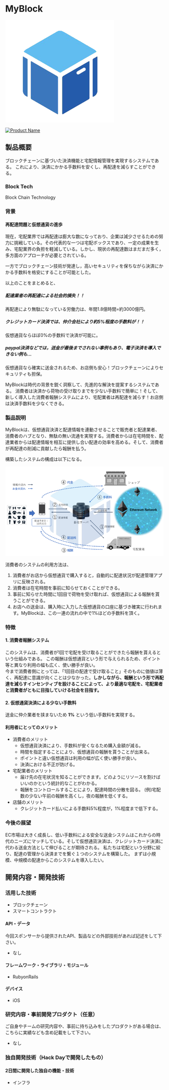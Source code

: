 # MyBlock
![icon](./img/IMG_0371.PNG)

[![Product Name](https://raw.github.com/GabLeRoux/WebMole/master/ressources/WebMole_Youtube_Video.png)](https://www.youtube.com/channel/UC4PtjOfZTbVp9DwtJv82Lzg)

## 製品概要

ブロックチェーンに基づいた決済機能と宅配情報管理を実現するシステムである。
これにより、決済にかかる手数料を安くし、再配達を減らすことができる。

### Block Tech
Block Chain Technology


### 背景

#### 再配達問題と仮想通貨の進歩
  現在，宅配業界では再配達は膨大な数になっており、企業は減少させるための努力に挑戦している。その代表的な一つは宅配ボックスであり、一定の成果を生み、宅配業界の負担を軽減している。しかし、現状の再配達数はまだまだ多く，多方面のアプローチが必要とされている。

  一方でブロックチェーン技術が発達し，高いセキュリティを保ちながら決済にかかる手数料を格安にすることが可能とした。

  以上のことをまとめると、

  ##### 配達業者の再配達による社会的損失！！
  再配達により無駄になっている労働力は、年間1.8億時間=約3000億円。

  ##### クレジットカード決済では、仲介会社により約5%程度の手数料が！！
  仮想通貨ならほぼ0%の手数料で決済が可能に。

  ##### paypal決済などでは，送金が最後までされない事例もあり、電子決済を導入できない例も...
  仮想通貨なら確実に送金されるため、お店側も安心！ブロックチェーンによりセキュリティも担保。


  MyBlockは時代の背景を鋭く洞察して、先進的な解決を提案するシステムである。
  消費者は決済から荷物の受け取りまでを少ない手数料で簡単に！そして、新しく導入した消費者報酬システムにより、宅配業者は再配達を減らす！お店側は決済手数料を少なくできる。



### 製品説明
MyBlockは、仮想通貨決済と配達情報を連動させることで販売者と配達業者、消費者のハブとなり、無駄の無い流通を実現する。消費者からは在宅時間を、配達業者からは配達情報を相互に提供し合い配達の効率を高める。そして、消費者が再配達の削減に貢献したら報酬を払う。

構築したシステムの構成は以下になる。

![system](./img/map.png)

消費者のシステムの利用方法は、
1. 消費者がお店から仮想通貨で購入すると，自動的に配達状況が配達管理アプリに反映される。
2. 消費者は在宅時間を事前に知らせておくことができる。
3. 事前に知らせた時間に1回目で荷物を受け取れば、仮想通貨による報酬を貰うことができる。
4. お店への送金は、購入時に入力した仮想通貨の口座に基づき確実に行われます。MyBlockは、この一連の流れの中で1%ほどの手数料を頂く。

### 特徴
#### 1. 消費者報酬システム
このシステムは、消費者が1回で宅配を受け取ることができたら報酬を貰えるという仕組みである。
この報酬は仮想通貨という形で与えられるため、ポイント等と異なり利用の幅も広く、使い勝手が良い。   
今まで消費者側にとっては、「1回目の配達で受け取ること」そのものに価値は薄く、再配達に意識が向くことは少なかった。**しかしながら、報酬という形で再配達を減らすインセンティブを設けることによって、より最適な宅配を、宅配業者と消費者がともに目指していける社会を目指す。**

#### 2. 仮想通貨決済による少ない手数料
送金に仲介業者を挟まないため **1%** という低い手数料を実現する。


#### 利用者にとってのメリット
- 消費者のメリット
  - 仮想通貨決済により、手数料が安くなるため購入金額が減る。
  - 時間を指定することにより、仮想通貨の報酬を貰うことが出来る。
  - ポイントと違い仮想通貨は利用の幅が広く使い勝手が良い。
  - 決済における不正が防げる。
- 宅配業者のメリット
  - 届け先の在宅状況を知ることができます。どのようにリソースを割けばいいのかという統計的なことがわかる。
  - 報酬をコントロールすることにより，配達時間の分散を図る。
(例)宅配数の少ない午前の報酬を高くし，夜の報酬を低くする。
- 店舗のメリット
  - クレジットカード払いによる手数料5%程度が，1%程度まで低下する。


### 今後の展望
EC市場は大きく成長し、低い手数料による安全な送金システムはこれからの時代のニーズにマッチしている。そして仮想通貨決済は、クレジットカード決済に代わる送金方法として伸びることが期待される。
私たちは宅配という分野に絞り、配達の管理から決済までを繋ぐ１つのシステムを構築した。
まずは小規模、中規模の配達からこのシステムを導入したい。


## 開発内容・開発技術
### 活用した技術

* ブロックチェーン
* スマートコントラクト
#### API・データ
今回スポンサーから提供されたAPI、製品などの外部技術があれば記述をして下さい。

*  なし

#### フレームワーク・ライブラリ・モジュール
* RubyonRails

#### デバイス
* iOS

### 研究内容・事前開発プロダクト（任意）
ご自身やチームの研究内容や、事前に持ち込みをしたプロダクトがある場合は、こちらに実績なども含め記載をして下さい。

* なし


### 独自開発技術（Hack Dayで開発したもの）
#### 2日間に開発した独自の機能・技術
* インフラ
